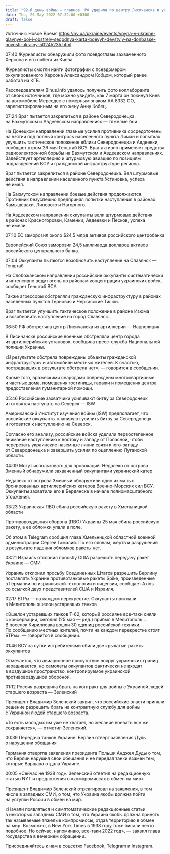 ```yaml
---
title: "92-й день войны — главное. РФ ударила по центру Лисичанска и усиливает наступление на Северодонецк, над Хмельницкой областью сбили ракету"
date: Thu, 26 May 2022 07:32:00 +0300
draft: false
---
```

Источник: Новое Время https://nv.ua/ukraine/events/voyna-v-ukraine-glavnye-boi-i-obstrely-segodnya-karta-boevyh-deystviy-na-donbasse-novosti-ukrainy-50245235.html




07:40 Журналисты обнаружили фото псевдоглавы захваченного Херсона и его побега из Киева

Журналисты смогли найти фотографии с псевдомером оккупированного Херсона Александром Кобцом, который ранее работал на КГБ.



Расследователям Bihus.Info удалось получить фото коллаборанта от своих источников, где можно увидеть, как 7 марта он покинул Киев на автомобиле Мерседес с номерным знаком AA 8332 CO, зарегистрированным на его жену Анну Кобец.

07:24 Враг пытается закрепиться в районе Северодонецка, на Бахмутском и Авдеевском направлениях — тяжелые бои

 На Донецком направлении главные усилия противника сосредоточены на взятии под полный контроль населенного пункта Лиман и попытках улучшить тактическое положение вблизи Северодонецка и Авдеевки, сообщает утром 26 мая Генштаб ВСУ. Враг активно применяет средства радиоэлектронной борьбы на Бахмутском и Авдеевском направлениях. Задействует артиллерию и штурмовую авиацию по позициям подразделений ВСУ и гражданской инфраструктуре региона.

 Враг пытается закрепиться в районе Северодонецка. Вел штурмовые действия в направлении населенного пункта Устиновка, успеха не имел.

 На Бахмутском направлении боевые действия продолжаются. Противник безуспешно предпринял попытки наступления в районах Камышевахи, Липового и Нагорного.



 На Авдеевском направлении оккупанты вели штурмовые действия в районах Красногоровки, Каменки, Авдеевки и Песков, успеха не имели.

07:10 ЕС заморозил около $24,5 млрд активов российского центробанка

Европейский Союз заморозил 24,5 миллиарда долларов активов российского центрального банка.

 07:04 Оккупанты пытаются возобновить наступление на Славянск — Генштаб

 На Слобожанском направлении российские оккупанты систематически и интенсивно ведут огонь по районам концентрации украинских войск, сообщает Генштаб ВСУ.

 Также агрессоры обстреляли гражданскую инфраструктуру в районах населенных пунктов Терновая и Черкасские Тишки.

 Враг пытается улучшить тактическое положение в районе Изюма и возобновить наступление на город Славянск.

 06:50 РФ обстреляла центр Лисичанска из артиллерии — Нацполиция

 В Лисичанске российские военные обстреляли центр города из артиллерийских установок, сообщила пресс-служба Национальной полиции Украины.

«В результате обстрела повреждены объекты гражданской инфраструктуры и автомобили местных жителей. К счастью, пострадавших в результате обстрела нет», — говорится в сообщении.

 Кроме того, вражескими снарядами повреждены многоквартирные и частные дома, помещения гостиницы, гаражи и помещения центра предоставления гуманитарной помощи.

05:46 Российские захватчики усиливают битву за Северодонецк и готовятся наступать на Северск — ISW

Американский Институт изучения войны (ISW) предполагает, что российские оккупанты планируют усилить битву за Северодонецк и готовится к наступлению на Северск.



Согласно его анализу, российские войска уделили первостепенное внимание наступлению к востоку и западу от Попасной, чтобы перерезать украинские наземные линии связи к юго-западу от Северодонецка и завершить усилия по оцеплению Луганской области.

04:09 Могут использовать для провокаций. Недалеко от острова Змеиный обнаружили захваченный оккупантами украинский катер

Недалеко от острова Змеиный обнаружили один из малых бронированных артиллерийских катеров Военно-Морских сил ВСУ. Оккупанты захватили его в Бердянске в начале полномасштабного вторжения.

03:23 Украинская ПВО сбила российскую ракету в Хмельницкой области

Противовоздушная оборона (ПВО) Украины 25 мая сбила российскую ракету, а ее обломки упали в поле.



Об этом в Telegram сообщил глава Хмельницкой областной военной администрации Сергей Гамалий. По его словам, жертв и разрушений в результате падения обломков ракеты нет.

03:21 Израиль отклонил просьбу США разрешить передачу ракет Украине — СМИ

Израиль отклонил просьбу Соединенных Штатов разрешить Берлину поставлять Украине противотанковые ракеты Spike, произведенные в Германии по израильской технологии и лицензии, сообщает Axios со ссылкой двух представителей США и Израиля.

02:17 БТРы — на каждом перекрестке. Оккупанты пригнали в Мелитополь эшелон устаревших танков

«Эшелон устаревших танков Т-62, который россияне все-таки сняли с консервации, сегодня (25 мая — ред.) прибыл в Мелитополь… В поселок Кирилловка вошли 30 единиц российской техники. По сообщению местных жителей, почти на каждом перекрестке стоят БТРы», — говорится в сообщении.

01:46 ВСУ за сутки истребителями сбили две крылатые ракеты оккупантов

Отмечается, что авиационное присутствие вокруг украинских границ наращивается, но самолеты оккупантов фактически не входят в воздушное пространство, контролируемое украинской противовоздушной обороной.

01:12 Россия разрешила брать на контракт для войны с Украиной людей старшего возраста — Зеленский

Президент Владимир Зеленский заявил, что российские власти приняли решение разрешить брать на контрактную службу для войны с Украиной людей старшего возраста.

«То есть молодых им уже не хватает, но желание воевать все же сохраняется», — отметил Зеленский.

00:39 Передача танков Украине. Берлин отверг заявления Дуды о нарушении обещания

Германия отвергла заявления президента Польши Анджея Дуды о том, что Берлин нарушил свои обещания и не передал танки взамен тем, которые Варшава отдала Украине.

00:05 «Сейчас не 1938 год». Зеленский ответил на редакционную статью NYT и предложения о «компромиссах в обмен на мир»

Президент Владимир Зеленский отреагировал на заявления, в том числе в западных СМИ, о том, что Украина якобы должна пойти на уступки России в обмен на мир.

«Начали появляться и симптоматические редакционные статьи в некоторых западных СМИ о том, что Украина якобы должна принять так называемые тяжелые компромиссы, отдав территорию в обмен на мир. Возможно, в New York Times в 1938 году тоже писали нечто подобное. Но сейчас, напоминаю, все-таки 2022 год», — заявил глава государства в вечернем обращении.

Присоединяйтесь к нам в соцсетях Facebook, Telegram и Instagram.
